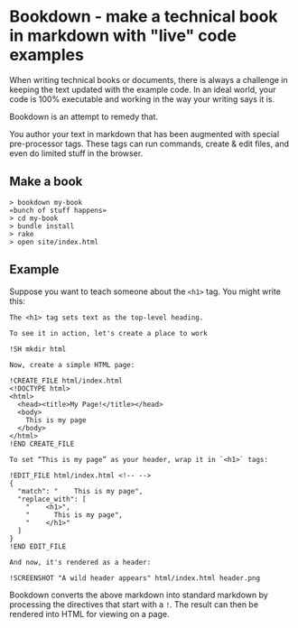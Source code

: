 # Bookdown - make a technical book in markdown with "live" code examples

When writing technical books or documents, there is always a challenge in keeping the text updated with the
example code.  In an ideal world, your code is 100% executable and working in the way your writing says it
is.

Bookdown is an attempt to remedy that.

You author your text in markdown that has been augmented with special pre-processor tags.  These tags can
run commands, create & edit files, and even do limited stuff in the browser.

## Make a book

```
> bookdown my-book
«bunch of stuff happens»
> cd my-book
> bundle install
> rake
> open site/index.html
```

## Example

Suppose you want to teach someone about the `<h1>` tag. You might write this:


```
The <h1> tag sets text as the top-level heading.

To see it in action, let's create a place to work

!SH mkdir html

Now, create a simple HTML page:

!CREATE_FILE html/index.html
<!DOCTYPE html>
<html>
  <head><title>My Page!</title></head>
  <body>
    This is my page
  </body>
</html>
!END CREATE_FILE

To set “This is my page” as your header, wrap it in `<h1>` tags:

!EDIT_FILE html/index.html <!-- -->
{
  "match": "    This is my page",
  "replace_with": [
    "    <h1>",
    "      This is my page",
    "    </h1>"
  ]
}
!END EDIT_FILE

And now, it's rendered as a header:

!SCREENSHOT "A wild header appears" html/index.html header.png
```

Bookdown converts the above markdown into standard markdown by processing the directives that start with a
`!`.  The result can then be rendered into HTML for viewing on a page.


